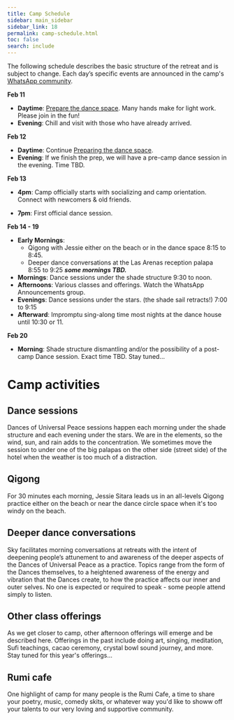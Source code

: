 ```yaml
---
title: Camp Schedule
sidebar: main_sidebar
sidebar_link: 18
permalink: camp-schedule.html
toc: false
search: include
---
```


The following schedule describes the basic structure of the retreat and is subject to change. Each day’s specific events are announced in the camp's [WhatsApp community](whatsapp.md).

**Feb 11**

- **Daytime**: [Prepare the dance space](./preparing-dance-space.md). Many hands make for light work. Please join in the fun!
- **Evening**: Chill and visit with those who have already arrived.

**Feb 12**

- **Daytime**: Continue [Preparing the dance space](./preparing-dance-space.md).
- **Evening**: If we finish the prep, we will have a pre-camp dance session in the evening. Time TBD.

**Feb 13**
- **4pm**: Camp officially starts with socializing and camp orientation. Connect with newcomers & old friends.
<!--- **5pm**: Community dinner together at the Las Arenas reception palapa.-->
- **7pm**: First official dance session.

**Feb 14 - 19**

- **Early Mornings**:
  -  Qigong with Jessie either on the beach or in the dance space 8:15 to 8:45.
  -  Deeper dance conversations at the Las Arenas reception palapa 8:55 to 9:25 ***some mornings TBD.***
- **Mornings**: Dance sessions under the shade structure 9:30 to noon.
- **Afternoons**: Various classes and offerings. Watch the WhatsApp Announcements group.
- **Evenings**: Dance sessions under the stars. (the shade sail retracts!) 7:00 to 9:15
- **Afterward**: Impromptu sing-along time most nights at the dance house until 10:30 or 11. 

**Feb 20**

- **Morning**: Shade structure dismantling and/or the possibility of a post-camp Dance session. Exact time TBD. Stay tuned...

# Camp activities

## Dance sessions

Dances of Universal Peace sessions happen each morning under the shade structure and each evening under the stars. We are in the elements, so the wind, sun, and rain adds to the concentration. We sometimes move the session to under one of the big palapas on the other side (street side) of the hotel when the weather is too much of a distraction. 

## Qigong

For 30 minutes each morning, Jessie Sitara leads us in an all-levels Qigong practice either on the beach or near the dance circle space when it's too windy on the beach.

## Deeper dance conversations

Sky facilitates morning conversations at retreats with the intent of deepening people’s attunement to and awareness of the deeper aspects of the Dances of Universal Peace as a practice. Topics range from the form of the Dances themselves, to a heightened awareness of the energy and vibration that the Dances create, to how the practice affects our inner and outer selves. No one is expected or required to speak - some people attend simply to listen.

## Other class offerings

As we get closer to camp, other afternoon offerings will emerge and be described here. Offerings in the past include doing art, singing, meditation, Sufi teachings, cacao ceremony, crystal bowl sound journey, and more. Stay tuned for this year's offerings... 

## Rumi cafe

One highlight of camp for many people is the Rumi Cafe, a time to share your poetry, music, comedy skits, or whatever way you'd like to showw off your talents to our very loving and supportive community. 